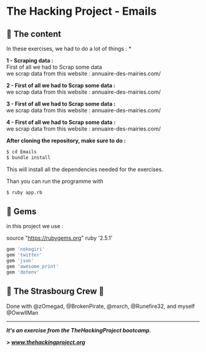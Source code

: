 # The Hacking Project - Emails

## 📰 The content
In these exercises,  we had to do a lot of things : 
* 

**1 - Scraping data :** <br>
 First of all we had to Scrap some data<br>
 we scrap data from this website : annuaire-des-mairies.com/
 
 
**2 - First of all we had to Scrap some data :** <br>
 we scrap data from this website : annuaire-des-mairies.com/
 
 
**3 - First of all we had to Scrap some data :** <br>
 we scrap data from this website : annuaire-des-mairies.com/
 
 
**4 - First of all we had to Scrap some data :** <br>
 we scrap data from this website : annuaire-des-mairies.com/

**After cloning the repository, make sure to do :**
```sh
$ cd Emails
$ bundle install
```
This will install all the dependencies needed for the exercises.

Than you can run the programme with 

```sh
$ ruby app.rb
```

## 💎 Gems

in this project we use : 

source "https://rubygems.org"
ruby '2.5.1'

```sh
gem 'nokogiri'
gem 'twitter'
gem 'json'
gem 'awesome_print'
gem 'dotenv'
```

## :european_post_office: The Strasbourg Crew 💪
Done with @zOmegad, @BrokenPirate, @mxrch, @Runefire32, and myself @OwwllMan

<hr>

***It's an exercise from the TheHackingProject bootcamp.***

***> www.thehackingproject.org***

